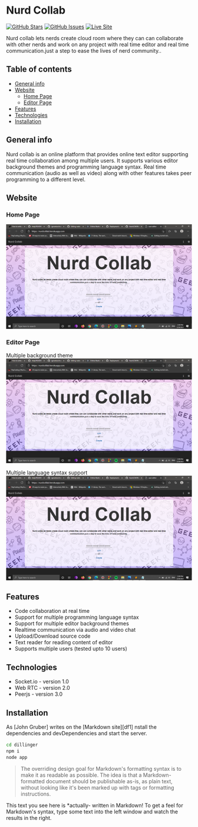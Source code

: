 # Nurd Collab
 [![GitHub Stars](https://img.shields.io/github/stars/AJOO7/nurdcollab.svg)](https://github.com/AJOO7/nurdcollab/stargazers) [![GitHub Issues](https://img.shields.io/github/issues/AJOO7/nurdcollab.svg)](https://github.com/AJOO7/nurdcollab/issues)  [![Live Site](https://img.shields.io/badge/demo-online-green.svg)](https://nurdcollab.herokuapp.com) 

Nurd collab lets nerds create cloud room where they can can collaborate with other nerds and work on any project with real time editor and real time communication.just a step to ease the lives of nerd community..
 
 ## Table of contents
* [General info](#general-info)
* [Website](#website)
  * [Home Page](#home-page)
  * [Editor Page](#editor-page)
* [Features](#features)
* [Technologies](#technologies)
* [Installation](#installation)

## General info

Nurd collab is an online platform that provides online text editor supporting real time collaboration among multiple users. It supports various editor background themes and programming language syntax. Real time communication (audio as well as video) along with other features takes peer programming to a different level.

## Website

### Home Page
![Website Preview](./assets/images/home_page.png)

### Editor Page
Multiple background theme
![Website Preview](./assets/images/home_page.png)

Multiple language syntax support
![Website Preview](./assets/images/home_page.png)

## Features

- Code collaboration at real time
- Support for multiple programming language syntax
- Support for multiple editor background themes
- Realtime communication via audio and video chat
- Upload/Download source code
- Text reader for reading content of editor
- Supports multiple users (tested upto 10 users)

## Technologies
* Socket.io - version 1.0
* Web RTC - version 2.0
* Peerjs - version 3.0

## Installation

As [John Gruber] writes on the [Markdown site][df1]
nstall the dependencies and devDependencies and start the server.

```sh
cd dillinger
npm i
node app
```

> The overriding design goal for Markdown's
> formatting syntax is to make it as readable
> as possible. The idea is that a
> Markdown-formatted document should be
> publishable as-is, as plain text, without
> looking like it's been marked up with tags
> or formatting instructions.

This text you see here is *actually- written in Markdown! To get a feel
for Markdown's syntax, type some text into the left window and
watch the results in the right.





